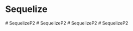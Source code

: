 # Sequelize
#   S e q u e l i z e P 2  
 #   S e q u e l i z e P 2  
 #   S e q u e l i z e P 2  
 #   S e q u e l i z e P 2  
 